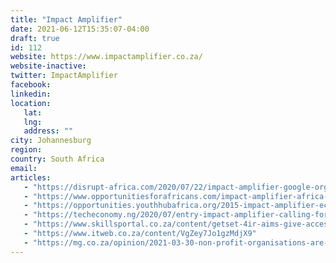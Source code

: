 ```yaml
---
title: "Impact Amplifier"
date: 2021-06-12T15:35:07-04:00
draft: true
id: 112
website: https://www.impactamplifier.co.za/
website-inactive: 
twitter: ImpactAmplifier
facebook: 
linkedin: 
location: 
   lat: 
   lng: 
   address: ""
city: Johannesburg
region: 
country: South Africa 
email: 
articles:
   - "https://disrupt-africa.com/2020/07/22/impact-amplifier-google-org-launch-1m-africa-online-safety-fund/"
   - "https://www.opportunitiesforafricans.com/impact-amplifier-africa-online-safety-fund-2020/"
   - "https://opportunities.youthhubafrica.org/2015-impact-amplifier-eco-innovators-investment-readiness-programme-for-entrepreneurs-south-africa/"
   - "https://techeconomy.ng/2020/07/entry-impact-amplifier-calling-for-innovative-solutions-that-promote-online-safety-across-africa/"
   - "https://www.skillsportal.co.za/content/getset-4ir-aims-give-access-digital-resources-sas-unemployed-youth"
   - "https://www.itweb.co.za/content/VgZey7Jo1gzMdjX9"
   - "https://mg.co.za/opinion/2021-03-30-non-profit-organisations-are-critical-to-redressing-structural-causes-of-poverty/"
---
```


